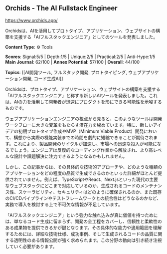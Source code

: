 ## Orchids - The AI Fullstack Engineer

https://www.orchids.app/

Orchidsは、AIを活用してプロトタイプ、アプリケーション、ウェブサイトの構築を支援する「AIフルスタックエンジニア」としてのツールを発表しました。

**Content Type**: ⚙️ Tools

**Scores**: Signal:5/5 | Depth:1/5 | Unique:2/5 | Practical:2/5 | Anti-Hype:1/5
**Main Journal**: 62/100 | **Annex Potential**: 57/100 | **Overall**: 44/100

**Topics**: [[AI開発ツール, フルスタック開発, プロトタイピング, ウェブアプリケーション開発, コード生成AI]]

Orchidsは、プロトタイプ、アプリケーション、ウェブサイトの構築を支援する「AIフルスタックエンジニア」と称する新しいAIツールを発表しました。これは、AIの力を活用して開発者が迅速にプロダクトを形にできる可能性を示唆するものです。

ウェブアプリケーションエンジニアの視点から見ると、このようなツールは開発ワークフローに大きな変革をもたらす潜在力を秘めています。特に、新しいアイデアの初期プロトタイプ作成やMVP（Minimum Viable Product）開発において、構想から実際の機能実装までの時間を劇的に短縮できることが期待されます。これにより、製品開発のサイクルが加速し、市場への迅速な投入が可能になるでしょう。エンジニアは反復的なコーディング作業から解放され、より高レベルな設計や課題解決に注力できるようになるかもしれません。

しかし、この記事からは、その具体的な技術的アプローチや、どのような種類のアプリケーションをどの程度の品質で生成できるのかといった詳細がほとんど提供されていません。例えば、TypeScriptやReact、Next.jsといった現代の主要なウェブスタックにどこまで対応しているのか、生成されるコードのメンテナンス性、スケーラビリティ、セキュリティはどのように確保されるのか、また既存のCI/CDパイプラインやテストフレームワークとの統合性はどうなるのかなど、実務で導入を検討する上で不可欠な情報が不足しています。

「AIフルスタックエンジニア」という強力な触れ込みが真に価値を持つためには、単なるコード生成に留まらず、開発の全工程をカバーし、信頼性と柔軟性のある成果物を提供できるかが鍵となります。その具体的な能力や適用範囲を理解するためには、詳細な技術仕様、成功事例、そして生成されるコードの品質に関する透明性のある情報公開が強く求められます。この分野の動向は引き続き注視していく必要があります。